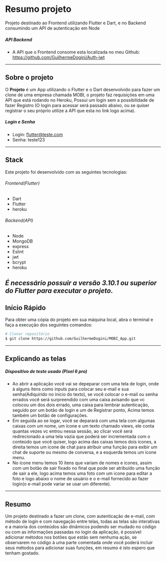 # Resumo projeto

Projeto destinado ao Frontend utilizando Flutter e Dart, e no Backend consumindo um API de autenticação em Node

##### API Backend
- A API que o Frontend consome esta localizada no meu Github: https://github.com/GuilhermeDogini/Auth-jwt
---

## Sobre o projeto

O **Projeto** é um App utilizando o Flutter e o Dart desenvolvido para fazer um clone de uma empresa chamada MOBI, o projeto faz requisições em uma API que está rodando no Heroku, Possui um login sem a possibilidade de fazer Registro (O login para acessar será passado abaixo, ou se quiser registrar o seu próprio utilize a API que esta no link logo acima).

##### Login e Senha 

- Login: flutter@teste.com
- Senha: teste123
---

## Stack

Este projeto foi desenvolvido com as seguintes tecnologias:

###### Frontend(Flutter)
  - Dart
  - Flutter
  - heroku

###### Backend(API)
  - Node
  - MongoDB
  - express
  - Eslint
  - jwt
  - bcrypt
  - heroku
  
*É necessário possuir a versão 3.10.1 ou superior do Flutter para executar o projeto.*
---

## Início Rápido

Para obter uma cópia do projeto em sua máquina local, abra o terminal e faça a execução dos seguintes comandos:

```bash
# Clonar repositório
$ git clone https://github.com/GuilhermeDogini/MOBI_App.git
```

---

## Explicando as telas
##### Dispositivo de teste usado (Pixel 6 pro)

 - Ao abrir a aplicação você vai se depeparar com uma tela de login, onde á alguns itens como inputs para colocar seu e-mail e sua senha(Adiquirido no inicio do texto), se você colocar o e-mail ou senha errados você será surpreendido com uma caixa avisando que vc colocou um dos dois errado, uma caixa para lembrar autenticação, seguido por um botão de login e um de Registrar ponto, Acima temos também um botão de configurações. 
 - Em seguida ao se logar, você se deparará com uma tela com algumas caixas com um nome, um ícone e um texto chamado views, ele conta quantas vezes vc entrou nessa sessão, ao clicar você será redirecionado a uma tela vazia que poderá ser incrementada com o conteúdo que você quiser, logo acima das caixas temos dois ícones, a direita temos um icone de chat para atribuir uma função para exibir um chat de suporte ou mesmo de conversa, e a esquerda temos um icone menu.
 - No ícone menu temos 10 itens que variam de nomes e ícones, assim com um botão de sair fixado no final que pode ser atribuído uma função de sair a ele, logo acima temos uma foto com um icone para editar a foto e logo abaixo o nome de usuário e o e-mail fornecido ao fazer login(o e-mail pode variar se usar um diferente).

---


## Resumo

Um projeto destinado a fazer um clone, com autenticação de e-mail, com método de login e com navegação entre telas, todas as telas são interativas e a maioria dos conteúdos são dinâmicos podendo ser mudado no código ou com as informações passadas no login da aplicação, é possível adicionar métodos nos botões que estão sem nenhuma ação, se observarem no código á uma parte comentada onde você poderá incluir seus métodos para adicionar suas funções, em resumo é isto espero que tenham gostado. 











